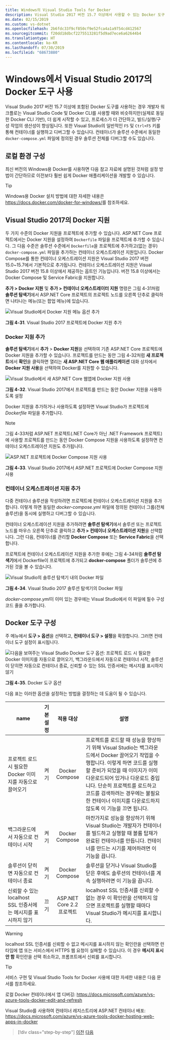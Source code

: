 ```yaml
---
title: Windows의 Visual Studio Tools for Docker
description: Visual Studio 2017 버전 15.7 이상에서 사용할 수 있는 Docker 도구를 알아봅니다.
ms.date: 02/15/2019
ms.custom: vs-dotnet
ms.openlocfilehash: 2b6fdc33f9cf850cf9e52fca4a1a9754cd412567
ms.sourcegitcommit: f20dd18dbcf2275513281f5d9ad7ece6a62644b4
ms.translationtype: HT
ms.contentlocale: ko-KR
ms.lasthandoff: 07/30/2019
ms.locfileid: "68673880"
---
```

# <a name="use-docker-tools-in-visual-studio-2017-on-windows"></a>Windows에서 Visual Studio 2017의 Docker 도구 사용

Visual Studio 2017 버전 15.7 이상에 포함된 Docker 도구를 사용하는 경우 개발자 워크플로는 Visual Studio Code 및 Docker CLI를 사용할 때와 비슷하지만(실제로 동일한 Docker CLI 기반), 더 쉽게 시작할 수 있고, 프로세스가 더 간단하고, 빌드/실행/구성 작업의 생산성이 향상됩니다. 또한 Visual Studio의 일반적인 `F5` 및 `Ctrl+F5` 키를 통해 컨테이너를 실행하고 디버그할 수 있습니다. 컨테이너가 솔루션 수준에서 동일한 `docker-compose.yml` 파일에 정의된 경우 솔루션 전체를 디버그할 수도 있습니다.

## <a name="configure-your-local-environment"></a>로컬 환경 구성

최신 버전의 Windows용 Docker를 사용하면 다음 참고 자료에 설명된 것처럼 설정 방법이 간단하므로 이전보다 훨씬 쉽게 Docker 애플리케이션을 개발할 수 있습니다.

> [!TIP]
> Windows용 Docker 설치 방법에 대한 자세한 내용은 <https://docs.docker.com/docker-for-windows/>를 참조하세요.

## <a name="docker-support-in-visual-studio-2017"></a>Visual Studio 2017의 Docker 지원

두 가지 수준의 Docker 지원을 프로젝트에 추가할 수 있습니다. ASP.NET Core 프로젝트에서는 Docker 지원을 설정하여 `Dockerfile` 파일을 프로젝트에 추가할 수 있습니다. 그 다음 수준은 솔루션 수준에서 `Dockerfile`을 프로젝트에 추가하고(없는 경우) `docker-compose.yml` 파일을 추가하는 컨테이너 오케스트레이션 지원입니다. Docker Compose를 통한 컨테이너 오케스트레이션 지원은 Visual Studio 2017 버전 15.0~15.7에서 기본적으로 추가됩니다. 컨테이너 오케스트레이션 지원은 Visual Studio 2017 버전 15.8 이상에서 제공하는 옵트인 기능입니다. 버전 15.8 이상에서는 Docker Compose 및 Service Fabric을 지원합니다.

**추가 > Docker 지원** 및 **추가 > 컨테이너 오케스트레이터 지원** 명령은 그림 4-31처럼 **솔루션 탐색기**에서 ASP.NET Core 프로젝트의 프로젝트 노드를 오른쪽 단추로 클릭하면 나타나는 메뉴(또는 팝업 메뉴)에 있습니다.

![Visual Studio에서 Docker 지원 메뉴 옵션 추가](./media/add-docker-support-menu.png)

**그림 4-31**. Visual Studio 2017 프로젝트에 Docker 지원 추가

### <a name="add-docker-support"></a>Docker 지원 추가

**솔루션 탐색기**에서 **추가** > **Docker 지원**을 선택하여 기존 ASP.NET Core 프로젝트에 Docker 지원을 추가할 수 있습니다. 프로젝트를 만드는 동안 그림 4-32처럼 **새 프로젝트**에서 **확인**을 클릭하면 열리는 **새 ASP.NET Core 웹 애플리케이션** 대화 상자에서 **Docker 지원 사용**을 선택하여 Docker를 지원할 수 있습니다.

![Visual Studio에서 새 ASP.NET Core 웹앱에 Docker 지원 사용](./media/enable-docker-support-visual-studio.png)

**그림 4-32**. Visual Studio 2017에서 프로젝트를 만드는 동안 Docker 지원을 사용하도록 설정

Docker 지원을 추가하거나 사용하도록 설정하면 Visual Studio가 프로젝트에 *Dockerfile* 파일을 추가합니다.

> [!NOTE]
> 그림 4-33처럼 ASP.NET 프로젝트(.NET Core가 아닌 .NET Framework 프로젝트)에 사용할 프로젝트를 만드는 동안 Docker Compose 지원을 사용하도록 설정하면 컨테이너 오케스트레이션 지원도 추가됩니다.

![ASP.NET 프로젝트에 Docker Compose 지원 사용](media/enable-docker-compose-support.png)

**그림 4-33**. Visual Studio 2017에서 ASP.NET 프로젝트에 Docker Compose 지원 사용

### <a name="add-container-orchestration-support"></a>컨테이너 오케스트레이션 지원 추가

다중 컨테이너 솔루션을 작성하려면 프로젝트에 컨테이너 오케스트레이션 지원을 추가합니다. 이렇게 하면 동일한 *docker-compose.yml* 파일에 정의된 컨테이너 그룹(전체 솔루션)을 동시에 실행하고 디버그할 수 있습니다.

컨테이너 오케스트레이션 지원을 추가하려면 **솔루션 탐색기**에서 솔루션 또는 프로젝트 노드를 마우스 오른쪽 단추로 클릭하고 **추가 > 컨테이너 오케스트레이션 지원**을 선택합니다. 그런 다음, 컨테이너를 관리할 **Docker Compose** 또는 **Service Fabric**을 선택합니다.

프로젝트에 컨테이너 오케스트레이션 지원을 추가한 후에는 그림 4-34처럼 **솔루션 탐색기**에서 Dockerfile이 프로젝트에 추가되고 **docker-compose** 폴더가 솔루션에 추가된 것을 볼 수 있습니다.

![Visual Studio의 솔루션 탐색기 내의 Docker 파일](media/docker-support-solution-explorer.png)

**그림 4-34**. Visual Studio 2017 솔루션 탐색기의 Docker 파일

*docker-compose.yml*이 이미 있는 경우에는 Visual Studio에서 이 파일에 필수 구성 코드 줄을 추가합니다.

## <a name="configure-docker-tools"></a>Docker 도구 구성

주 메뉴에서 **도구 > 옵션**을 선택하고, **컨테이너 도구 > 설정**을 확장합니다. 그러면 컨테이너 도구 설정이 표시됩니다.

![다음을 보여주는 Visual Studio Docker 도구 옵션: 프로젝트 로드 시 필요한 Docker 이미지를 자동으로 끌어오기, 백그라운드에서 자동으로 컨테이너 시작, 솔루션이 닫히면 자동으로 컨테이너 종료, 신뢰할 수 있는 SSL 인증서에는 메시지를 표시하지 않기](./media/visual-studio-docker-tools-options.png)

**그림 4-35**. Docker 도구 옵션

다음 표는 이러한 옵션을 설정하는 방법을 결정하는 데 도움이 될 수 있습니다.

| name | 기본 설정 | 적용 대상 | 설명 |
| -----|:---------------:|:----------:| ----------- |
| 프로젝트 로드 시 필요한 Docker 이미지를 자동으로 끌어오기 | 켜기 | Docker Compose | 프로젝트를 로드할 때 성능을 향상하기 위해 Visual Studio는 백그라운드에서 Docker 끌어오기 작업을 수행합니다. 이렇게 하면 코드를 실행할 준비가 되었을 때 이미지가 이미 다운로드되어 있거나 다운로드 중입니다. 단순히 프로젝트를 로드하고 코드를 검색하려는 경우에는 불필요한 컨테이너 이미지를 다운로드하지 않도록 이 기능을 끄면 됩니다. |
| 백그라운드에서 자동으로 컨테이너 시작 | 켜기 | Docker Compose | 마찬가지로 성능을 향상하기 위해 Visual Studio는 개발자가 컨테이너를 빌드하고 실행할 때 볼륨 탑재가 완료된 컨테이너를 만듭니다. 컨테이너를 만드는 시기를 제어하려면 이 기능을 끕니다. |
| 솔루션이 닫히면 자동으로 컨테이너 종료 | 켜기 | Docker Compose | 솔루션을 닫거나 Visual Studio를 닫은 후에도 솔루션의 컨테이너를 계속 실행하려면 이 기능을 끕니다. |
| 신뢰할 수 있는 localhost SSL 인증서에는 메시지를 표시하지 않기 | 끄기 | ASP.NET Core 2.2 프로젝트 | localhost SSL 인증서를 신뢰할 수 없는 경우 이 확인란을 선택하지 않으면 프로젝트를 실행할 때마다 Visual Studio가 메시지를 표시합니다. |

> [!WARNING]
> localhost SSL 인증서를 신뢰할 수 없고 메시지를 표시하지 않는 확인란을 선택하면 런타임에 앱 또는 서비스에서 HTTPS 웹 요청이 실패할 수 있습니다. 이 경우 **메시지 표시 안 함** 확인란을 선택 취소하고, 프롬프트에서 신뢰를 표시합니다.

> [!TIP]
> 서비스 구현 및 Visual Studio Tools for Docker 사용에 대한 자세한 내용은 다음 문서를 참조하세요.
>
>로컬 Docker 컨테이너에서 앱 디버깅: <https://docs.microsoft.com/azure/vs-azure-tools-docker-edit-and-refresh>
>
>Visual Studio를 사용하여 컨테이너 레지스트리에 ASP.NET 컨테이너 배포: <https://docs.microsoft.com/azure/vs-azure-tools-docker-hosting-web-apps-in-docker>

>[!div class="step-by-step"]
>[이전](docker-apps-inner-loop-workflow.md)
>[다음](set-up-windows-containers-with-powershell.md)
